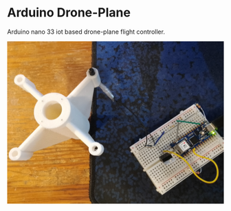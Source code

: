 # Arduino Drone-Plane
Arduino nano 33 iot based drone-plane flight controller.

![arduinodroneplane](https://raw.githubusercontent.com/goofyseeker311/arduinodroneplane/refs/heads/main/arduinodroneplane.jpg)

